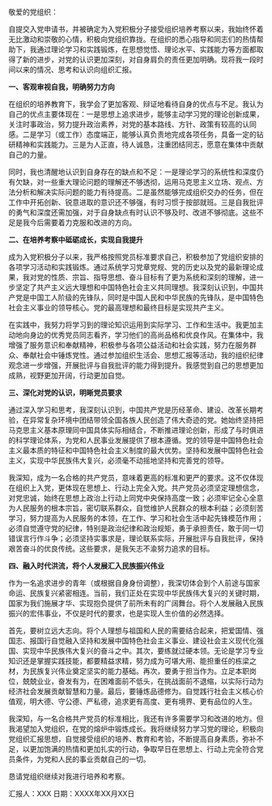 敬爱的党组织：

自提交入党申请书，并被确定为入党积极分子接受组织培养考察以来，我始终怀着无比激动和崇敬的心情，积极向党组织靠拢。在组织的悉心指导和同志们的热情帮助下，我通过理论学习和实践锻炼，在思想觉悟、理论水平、实践能力等方面都取得了新的进步，对党的认识更加深刻，对自身肩负的责任更加明确。现将我一段时间以来的情况、思考和认识向组织汇报。

**一、客观审视自我，明确努力方向**

在组织的培养教育下，我学会了更加客观、辩证地看待自身的优点与不足。我认为自己的优点主要体现在：一是思想上追求进步，能够主动学习党的理论创新成果，关注时事政治，努力提升政治素养，对党的基本路线、方针、政策有较高的认同感。二是学习（或工作）态度端正，能够认真负责地完成各项任务，具备一定的钻研精神和实践能力。三是为人正直，待人诚恳，注重团结同志，愿意在集体中贡献自己的力量。

同时，我也清醒地认识到自身存在的缺点和不足：一是理论学习的系统性和深度仍有欠缺，对一些重大理论问题的理解还不够透彻，运用马克思主义立场、观点、方法分析和解决实际问题的能力有待提高。二是虽然能够完成组织交办的任务，但在工作中开拓创新、锐意进取的意识还不够强，有时习惯于按部就班。三是自我批评的勇气和深度还需加强，对于自身缺点有时认识不够及时、改进不够彻底。这些不足是我今后需要着力克服和改进的方向。

**二、在培养考察中砥砺成长，实现自我提升**

成为入党积极分子以来，我严格按照党员标准要求自己，积极参加了党组织安排的各项学习活动和实践锻炼。通过系统学习党章党规、党的历史以及党的最新理论成果，我对党的性质、宗旨、指导思想、奋斗目标有了更为系统和深刻的理解，进一步坚定了共产主义远大理想和中国特色社会主义共同理想。我深刻认识到，中国共产党是中国工人阶级的先锋队，同时是中国人民和中华民族的先锋队，是中国特色社会主义事业的领导核心。党的最高理想和最终目标是实现共产主义。

在实践中，我努力将学习到的理论知识运用到实际学习、工作和生活中。我更加主动地向身边的优秀党员同志看齐，学习他们的高尚品格和优良作风。在集体中，我增强了服务意识和奉献精神，积极参与各项公益活动和社会实践，努力在服务群众、奉献社会中锤炼党性。通过参加组织生活会、思想汇报等活动，我的组织纪律观念进一步增强，开展批评与自我批评的能力得到提升。我感觉到自己的思想更加成熟，视野更加开阔，行动更加自觉。

**三、深化对党的认识，明晰党员要求**

通过深入学习和思考，我深刻认识到，中国共产党是历经革命、建设、改革长期考验，在异常复杂环境中团结带领全国各族人民创造了伟大奇迹的党。她始终坚持把马克思主义基本原理同中国具体实际相结合，不断推进理论创新，形成了与时俱进的科学理论体系，为党和人民事业发展提供了根本遵循。党的领导是中国特色社会主义最本质的特征和中国特色社会主义制度的最大优势。坚持和发展中国特色社会主义，实现中华民族伟大复兴，必须毫不动摇地坚持和完善党的领导。

我深知，成为一名合格的共产党员，意味着更高的标准和更严的要求。这不仅体现在组织上入党，更体现在思想上、行动上完全入党。共产党员必须坚定理想信念，对党忠诚，始终在思想上政治上行动上同党中央保持高度一致；必须牢记全心全意为人民服务的根本宗旨，密切联系群众，自觉维护人民群众的根本利益；必须刻苦学习，努力提高为人民服务的本领，在工作、学习和社会生活中起先锋模范作用；必须自觉遵守党的纪律，特别是政治纪律和政治规矩，勇于承担责任，敢于同一切错误言行作斗争；必须坚持实事求是，理论联系实际，开展批评与自我批评，保持艰苦奋斗的优良传统。这些要求，是我矢志不渝努力追求的目标。

**四、融入时代洪流，将个人发展汇入民族振兴伟业**

作为一名追求进步的青年（或根据自身身份调整），我深切体会到个人前途与国家命运、民族复兴紧密相连。当前，我们正处在实现中华民族伟大复兴的关键时期，国家为我们施展才华、实现抱负提供了前所未有的广阔舞台。将个人发展融入民族振兴的宏伟事业，不仅是时代的要求，也是实现人生价值的必然选择。

首先，要树立远大志向。将个人理想与祖国和人民的需要结合起来，把爱国情、强国志、报国行自觉融入坚持和发展中国特色社会主义事业、建设社会主义现代化强国、实现中华民族伟大复兴的奋斗之中。其次，要练就过硬本领。无论是学习专业知识还是掌握实践技能，都要精益求精，努力成为可堪大用、能担重任的栋梁之材，为民族复兴伟业奠定坚实的能力基础。再次，要勇于担当作为。立足本职岗位，兢兢业业，奋发有为，在困难面前不低头，在挑战面前不退缩，以实际行动为经济社会发展贡献智慧和力量。最后，要锤炼品德修为。自觉践行社会主义核心价值观，明大德、守公德、严私德，追求更有高度、更有境界、更有品位的人生。

我深知，与一名合格共产党员的标准相比，我还有许多需要学习和改进的地方。但我渴望加入党组织，在党的熔炉中锻炼成长。我将继续努力学习党的理论，积极向党组织汇报思想，自觉接受组织的培养、教育和考验，不断提高自身素质，弥补不足，以更加饱满的热情和更加扎实的行动，争取早日在思想上、行动上完全符合党员条件，为党和人民的事业贡献自己的一切。

恳请党组织继续对我进行培养和考察。

汇报人：XXX
日期：XXXX年XX月XX日